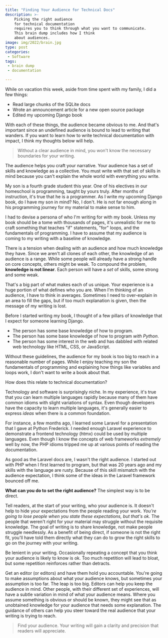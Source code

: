 ```yaml
---
title: "Finding Your Audience for Technical Docs"
description: >-
    Picking the right audience
    for technical documentation
    requires you to think through what you want to communicate.
    This brain dump includes how I think
    about audiences.
image: img/2022/brain.jpg
type: post
categories:
 - Software
tags:
 - brain dump
 - documentation

---
```


While on vacation this week,
aside from time spent with my family,
I did a few things:

* Read large chunks of the SQLite docs
* Wrote an announcement article for a new open source package
* Edited my upcoming Django book

With each of these things,
the audience became obvious to me.
And that's important
since an undefined audience is bound
to lead to writing
that wanders.
If you want to learn how to write technical documentation
with impact,
I think my thoughts below will help.

> Without a clear audience in mind,
you won't know the necessary boundaries
for your writing.

The audience helps you craft your narrative.
Your audience has a set of skills and knowledge
as a collective.
You must write with that set
of skills in mind
because you can't explain the whole world
with everything you write.

My son is a fourth grade student this year.
One of his electives in our homeschool is programming,
taught by yours truly.
After months of instruction,
it's true
that he is a programmer.
As I write my upcoming Django book,
do I have my son in mind?
No, I don't.
He is not far enough along in his programming journey
for my material
to make sense to him.

I had to devise a persona
of who I'm writing for with my book.
Unless my book should be a tome
with thousands of pages,
it's unrealistic for me to craft something
that teaches "if" statements, "for" loops,
and the fundamentals of programming.
I have to assume that my audience is coming
to my writing
with a baseline of knowledge.

There is a tension when dealing with an audience
and how much knowledge they have.
Since we aren't all clones of each other,
the knowledge of an audience is a range.
While some people will already have a strong handle
on core concepts,
others might be weak.
To compound the problem,
**knowledge is not linear**.
Each person will have a *set* of skills, some strong and some weak.

That's a big part of what makes each of us unique.
Your experience is a huge portion
of what defines who you are.
When I'm thinking of an audience,
I have to think in averages.
Sometimes I need to over-explain in an area
to fill the gaps,
but if too much explanation is given,
then the message of my writing is lost.

Before I started writing my book,
I thought of a few pillars
of knowledge that I expect for someone learning Django.

* The person has some base knowledge of how to program.
* The person has some base knowledge of how to program *with Python*.
* The person has some interest in the web
    and has dabbled with related web technology
    like HTML, CSS, or JavaScript.

Without these guidelines,
the audience for my book is too big to reach
in a reasonable number of pages.
While I enjoy teaching my son the fundamentals of programming
and explaining how things like variables
and loops work,
I don't want to write a book about that.

How does this relate to technical documentation?

Technology and software is surprisingly niche.
In my experience,
it's true that you can learn multiple languages rapidly
because many of them have common idioms
with slight variations of syntax.
Even though developers have the capacity to learn multiple languages,
it's generally easier to express *ideas*
when there is a common foundation.

For instance,
a few months ago,
I learned some Laravel
for a presentation that I gave at Python Frederick.
I needed enough Laravel experience
to demonstrate a frontend technology (htmx)
could be used by multiple languages.
Even though I know the concepts
of web frameworks *extremely* well by now,
the PHP idioms tripped me up at various points
of reading the documentation.

As good as the Laravel docs are,
I wasn't the right audience.
I started out with PHP when I first learned to program,
but that was 20 years ago
and my skills with the language are rusty.
Because of this skill mismatch with the audience expectation,
I think some of the ideas in the Laravel framework bounced off me.

**What can you do to set the right audience?**
The simplest way is to be direct.

Tell readers,
at the start of your writing,
who your audience is.
It doesn't help to hide your expectations
from the people reading your work.
*You're going to lose people
when you state these expectations,
but that's ok.*
The people that weren't right for your material may struggle
without the requisite knowledge.
The goal of writing is to share knowledge,
not make people struggle needlessly.
As a benefit of being direct,
if someone is not the right fit,
you'll have told them directly what they can do
to grow the right skills to go on the journey
with your writing.

Be lenient in your writing.
Occasionally repeating a concept
that you think your audience is likely to know is ok.
Too much repetition will lead to bloat,
but some repetition reinforces rather than detracts.

Get an editor (or editors)
and have them hold you accountable.
You're going to make assumptions about what your audience knows,
but sometimes your assumption is too far.
The leap is too big.
Editors can help you keep the audience in mind.
Other people,
with their different set of experiences,
will have a subtle variation in mind
of what your audience means.
Where you assume something is obvious or should be known,
they might see that as unobtained knowledge
for your audience that needs some explanation.
The guidance of others can help you steer toward the real audience
that your writing is trying to reach.

> Find your audience.
Your writing will gain a clarity
and precision that readers will appreciate.
